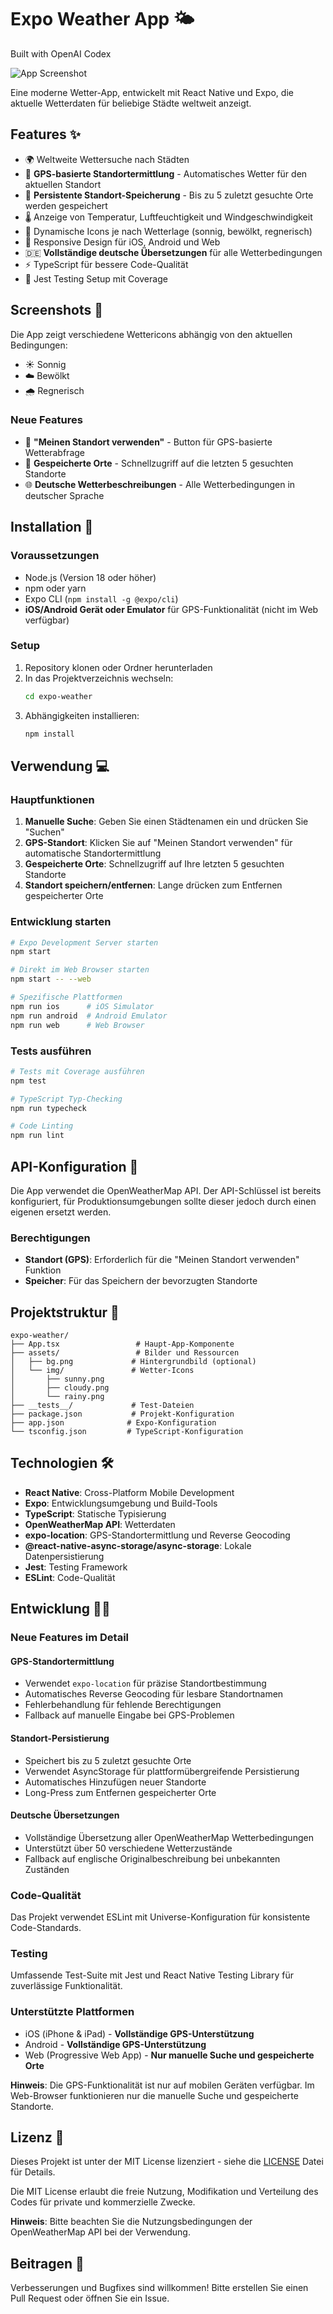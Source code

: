 # Expo Weather App 🌤️

Built with OpenAI Codex

![App Screenshot](./_Project/Screenshot.png)

Eine moderne Wetter-App, entwickelt mit React Native und Expo, die aktuelle Wetterdaten für beliebige Städte weltweit anzeigt.

## Features ✨

- 🌍 Weltweite Wettersuche nach Städten
- 📍 **GPS-basierte Standortermittlung** - Automatisches Wetter für den aktuellen Standort
- 💾 **Persistente Standort-Speicherung** - Bis zu 5 zuletzt gesuchte Orte werden gespeichert
- 🌡️ Anzeige von Temperatur, Luftfeuchtigkeit und Windgeschwindigkeit
- 🎨 Dynamische Icons je nach Wetterlage (sonnig, bewölkt, regnerisch)
- 📱 Responsive Design für iOS, Android und Web
- 🇩🇪 **Vollständige deutsche Übersetzungen** für alle Wetterbedingungen
- ⚡ TypeScript für bessere Code-Qualität
- 🧪 Jest Testing Setup mit Coverage

## Screenshots 📱

Die App zeigt verschiedene Wettericons abhängig von den aktuellen Bedingungen:
- ☀️ Sonnig
- ☁️ Bewölkt  
- 🌧️ Regnerisch

### Neue Features
- 📍 **"Meinen Standort verwenden"** - Button für GPS-basierte Wetterabfrage
- 💾 **Gespeicherte Orte** - Schnellzugriff auf die letzten 5 gesuchten Standorte
- 🌐 **Deutsche Wetterbeschreibungen** - Alle Wetterbedingungen in deutscher Sprache

## Installation 🚀

### Voraussetzungen
- Node.js (Version 18 oder höher)
- npm oder yarn
- Expo CLI (`npm install -g @expo/cli`)
- **iOS/Android Gerät oder Emulator** für GPS-Funktionalität (nicht im Web verfügbar)

### Setup
1. Repository klonen oder Ordner herunterladen
2. In das Projektverzeichnis wechseln:
   ```bash
   cd expo-weather
   ```
3. Abhängigkeiten installieren:
   ```bash
   npm install
   ```

## Verwendung 💻

### Hauptfunktionen
1. **Manuelle Suche**: Geben Sie einen Städtenamen ein und drücken Sie "Suchen"
2. **GPS-Standort**: Klicken Sie auf "Meinen Standort verwenden" für automatische Standortermittlung
3. **Gespeicherte Orte**: Schnellzugriff auf Ihre letzten 5 gesuchten Standorte
4. **Standort speichern/entfernen**: Lange drücken zum Entfernen gespeicherter Orte

### Entwicklung starten
```bash
# Expo Development Server starten
npm start

# Direkt im Web Browser starten
npm start -- --web

# Spezifische Plattformen
npm run ios      # iOS Simulator
npm run android  # Android Emulator  
npm run web      # Web Browser
```

### Tests ausführen
```bash
# Tests mit Coverage ausführen
npm test

# TypeScript Typ-Checking
npm run typecheck

# Code Linting
npm run lint
```

## API-Konfiguration 🔧

Die App verwendet die OpenWeatherMap API. Der API-Schlüssel ist bereits konfiguriert, für Produktionsumgebungen sollte dieser jedoch durch einen eigenen ersetzt werden.

### Berechtigungen
- **Standort (GPS)**: Erforderlich für die "Meinen Standort verwenden" Funktion
- **Speicher**: Für das Speichern der bevorzugten Standorte

## Projektstruktur 📁

```
expo-weather/
├── App.tsx                 # Haupt-App-Komponente
├── assets/                 # Bilder und Ressourcen
│   ├── bg.png             # Hintergrundbild (optional)
│   └── img/               # Wetter-Icons
│       ├── sunny.png
│       ├── cloudy.png
│       └── rainy.png
├── __tests__/             # Test-Dateien
├── package.json           # Projekt-Konfiguration
├── app.json              # Expo-Konfiguration
└── tsconfig.json         # TypeScript-Konfiguration
```

## Technologien 🛠️

- **React Native**: Cross-Platform Mobile Development
- **Expo**: Entwicklungsumgebung und Build-Tools
- **TypeScript**: Statische Typisierung
- **OpenWeatherMap API**: Wetterdaten
- **expo-location**: GPS-Standortermittlung und Reverse Geocoding
- **@react-native-async-storage/async-storage**: Lokale Datenpersistierung
- **Jest**: Testing Framework
- **ESLint**: Code-Qualität

## Entwicklung 👨‍💻

### Neue Features im Detail

#### GPS-Standortermittlung
- Verwendet `expo-location` für präzise Standortbestimmung
- Automatisches Reverse Geocoding für lesbare Standortnamen
- Fehlerbehandlung für fehlende Berechtigungen
- Fallback auf manuelle Eingabe bei GPS-Problemen

#### Standort-Persistierung
- Speichert bis zu 5 zuletzt gesuchte Orte
- Verwendet AsyncStorage für plattformübergreifende Persistierung
- Automatisches Hinzufügen neuer Standorte
- Long-Press zum Entfernen gespeicherter Orte

#### Deutsche Übersetzungen
- Vollständige Übersetzung aller OpenWeatherMap Wetterbedingungen
- Unterstützt über 50 verschiedene Wetterzustände
- Fallback auf englische Originalbeschreibung bei unbekannten Zuständen

### Code-Qualität
Das Projekt verwendet ESLint mit Universe-Konfiguration für konsistente Code-Standards.

### Testing
Umfassende Test-Suite mit Jest und React Native Testing Library für zuverlässige Funktionalität.

### Unterstützte Plattformen
- iOS (iPhone & iPad) - **Vollständige GPS-Unterstützung**
- Android - **Vollständige GPS-Unterstützung**
- Web (Progressive Web App) - **Nur manuelle Suche und gespeicherte Orte**

**Hinweis**: Die GPS-Funktionalität ist nur auf mobilen Geräten verfügbar. Im Web-Browser funktionieren nur die manuelle Suche und gespeicherte Standorte.

## Lizenz 📄

Dieses Projekt ist unter der MIT License lizenziert - siehe die [LICENSE](expo-weather/LICENSE) Datei für Details.

Die MIT License erlaubt die freie Nutzung, Modifikation und Verteilung des Codes für private und kommerzielle Zwecke.

**Hinweis**: Bitte beachten Sie die Nutzungsbedingungen der OpenWeatherMap API bei der Verwendung.

## Beitragen 🤝

Verbesserungen und Bugfixes sind willkommen! Bitte erstellen Sie einen Pull Request oder öffnen Sie ein Issue.
